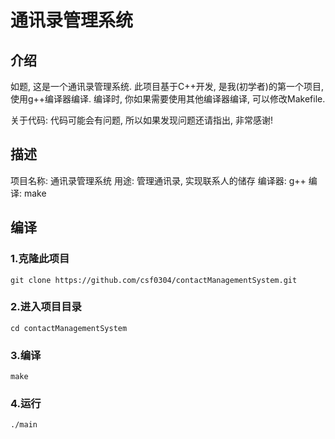 # 通讯录管理系统

## 介绍
如题,  这是一个通讯录管理系统. 此项目基于C++开发, 是我(初学者)的第一个项目, 使用g++编译器编译. 编译时, 你如果需要使用其他编译器编译, 可以修改Makefile.

关于代码: 代码可能会有问题, 所以如果发现问题还请指出, 非常感谢!

## 描述
项目名称: 通讯录管理系统
用途: 管理通讯录, 实现联系人的储存
编译器: g++
编译: make

## 编译
### 1.克隆此项目
```
git clone https://github.com/csf0304/contactManagementSystem.git
```
### 2.进入项目目录
``` 
cd contactManagementSystem
```
### 3.编译
```
make
```
### 4.运行
```
./main
```
